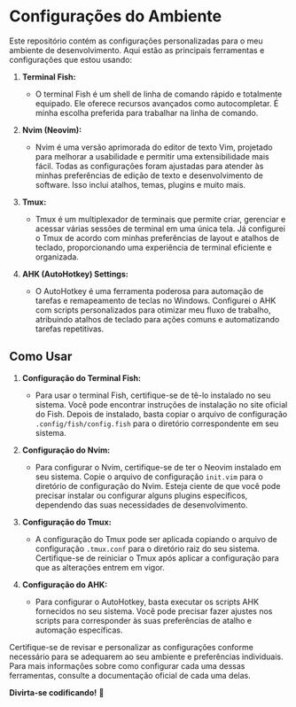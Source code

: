# Configurações do Ambiente

Este repositório contém as configurações personalizadas para o meu ambiente de desenvolvimento. Aqui estão as principais ferramentas e configurações que estou usando:

1. **Terminal Fish:**
   - O terminal Fish é um shell de linha de comando rápido e totalmente equipado. Ele oferece recursos avançados como autocompletar. É minha escolha preferida para trabalhar na linha de comando.
  
2. **Nvim (Neovim):**
   - Nvim é uma versão aprimorada do editor de texto Vim, projetado para melhorar a usabilidade e permitir uma extensibilidade mais fácil. Todas as configurações foram ajustadas para atender às minhas preferências de edição de texto e desenvolvimento de software. Isso inclui atalhos, temas, plugins e muito mais.

3. **Tmux:**
   - Tmux é um multiplexador de terminais que permite criar, gerenciar e acessar várias sessões de terminal em uma única tela. Já configurei o Tmux de acordo com minhas preferências de layout e atalhos de teclado, proporcionando uma experiência de terminal eficiente e organizada.

4. **AHK (AutoHotkey) Settings:**
   - O AutoHotkey é uma ferramenta poderosa para automação de tarefas e remapeamento de teclas no Windows. Configurei o AHK com scripts personalizados para otimizar meu fluxo de trabalho, atribuindo atalhos de teclado para ações comuns e automatizando tarefas repetitivas.

## Como Usar

1. **Configuração do Terminal Fish:**
   - Para usar o terminal Fish, certifique-se de tê-lo instalado no seu sistema. Você pode encontrar instruções de instalação no site oficial do Fish. Depois de instalado, basta copiar o arquivo de configuração `.config/fish/config.fish` para o diretório correspondente em seu sistema.

2. **Configuração do Nvim:**
   - Para configurar o Nvim, certifique-se de ter o Neovim instalado em seu sistema. Copie o arquivo de configuração `init.vim` para o diretório de configuração do Nvim. Esteja ciente de que você pode precisar instalar ou configurar alguns plugins específicos, dependendo das suas necessidades de desenvolvimento.

3. **Configuração do Tmux:**
   - A configuração do Tmux pode ser aplicada copiando o arquivo de configuração `.tmux.conf` para o diretório raiz do seu sistema. Certifique-se de reiniciar o Tmux após aplicar a configuração para que as alterações entrem em vigor.

4. **Configuração do AHK:**
   - Para configurar o AutoHotkey, basta executar os scripts AHK fornecidos no seu sistema. Você pode precisar fazer ajustes nos scripts para corresponder às suas preferências de atalho e automação específicas.

Certifique-se de revisar e personalizar as configurações conforme necessário para se adequarem ao seu ambiente e preferências individuais. Para mais informações sobre como configurar cada uma dessas ferramentas, consulte a documentação oficial de cada uma delas.

**Divirta-se codificando!** 🚀
